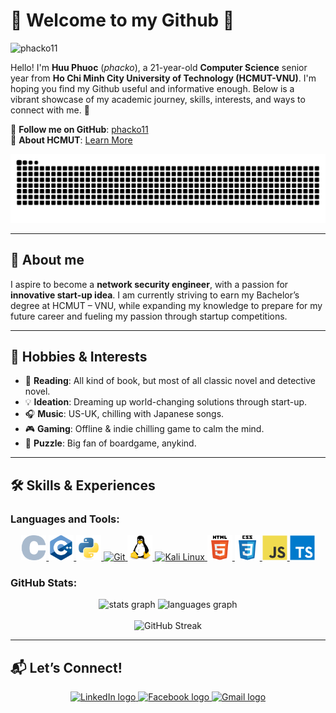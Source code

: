 # 🌟 Welcome to my Github 🌟

<p align="left"> <img src="https://komarev.com/ghpvc/?username=phacko11&label=Profile%20views&color=0e75b6&style=flat" alt="phacko11" /> </p>

Hello! I'm **Huu Phuoc** (_phacko_), a 21-year-old **Computer Science** senior year from **Ho Chi Minh City University of Technology (HCMUT-VNU)**. I'm hoping you find my Github useful and informative enough. Below is a vibrant showcase of my academic journey, skills, interests, and ways to connect with me. 🚀

🔗 **Follow me on GitHub**: [phacko11](https://github.com/phacko11?tab=followers)  
🔗 **About HCMUT**: [Learn More](https://hcmut.edu.vn/en)  

<img src="https://raw.githubusercontent.com/phacko11/phacko11/71dcc3fdc5dbb5e8d8306914938a7d8ff729f5b7/github-contribution-grid-snake-dark.svg" alt="Snake animation" />

---

## 🎯 About me

I aspire to become a **network security engineer**, with a passion for **innovative start-up idea**. I am currently striving to earn my Bachelor’s degree at HCMUT – VNU, while expanding my knowledge to prepare for my future career and fueling my passion through startup competitions.

---

## 🧩 Hobbies & Interests
 
- 📖 **Reading**: All kind of book, but most of all classic novel and detective novel.
- 💡 **Ideation**: Dreaming up world-changing solutions through start-up.  
- 🎧 **Music**: US-UK, chilling with Japanese songs.    
- 🎮 **Gaming**: Offline & indie chilling game to calm the mind.
- 🎲 **Puzzle**: Big fan of boardgame, anykind.

---

## 🛠️ Skills & Experiences

<h3 align="left">Languages and Tools:</h3>
<p align="center">
  <a href="https://www.cprogramming.com/" target="_blank" rel="noreferrer">
    <img src="https://raw.githubusercontent.com/devicons/devicon/master/icons/c/c-original.svg" alt="C" width="40" height="40"/>
  </a>
  <a href="https://www.w3schools.com/cpp/" target="_blank" rel="noreferrer">
    <img src="https://raw.githubusercontent.com/devicons/devicon/master/icons/cplusplus/cplusplus-original.svg" alt="C++" width="40" height="40"/>
  </a>
  <a href="https://www.python.org" target="_blank" rel="noreferrer">
    <img src="https://raw.githubusercontent.com/devicons/devicon/master/icons/python/python-original.svg" alt="Python" width="40" height="40"/>
  </a>
  <a href="https://git-scm.com/" target="_blank" rel="noreferrer">
    <img src="https://www.vectorlogo.zone/logos/git-scm/git-scm-icon.svg" alt="Git" width="40" height="40"/>
  </a>
  <a href="https://www.linux.org/" target="_blank" rel="noreferrer">
    <img src="https://raw.githubusercontent.com/devicons/devicon/master/icons/linux/linux-original.svg" alt="Linux" width="40" height="40"/>
  </a>
  <a href="https://www.kali.org/" target="_blank" rel="noreferrer">
    <img src="https://upload.wikimedia.org/wikipedia/commons/2/2b/Kali-dragon-icon.svg" alt="Kali Linux" width="40" height="40"/>
  </a>
  <a href="https://www.w3.org/html/" target="_blank" rel="noreferrer">
    <img src="https://raw.githubusercontent.com/devicons/devicon/master/icons/html5/html5-original-wordmark.svg" alt="HTML" width="40" height="40"/>
  </a>
  <a href="https://www.w3schools.com/css/" target="_blank" rel="noreferrer">
    <img src="https://raw.githubusercontent.com/devicons/devicon/master/icons/css3/css3-original-wordmark.svg" alt="CSS" width="40" height="40"/>
  </a>
  <a href="https://developer.mozilla.org/en-US/docs/Web/JavaScript" target="_blank" rel="noreferrer">
    <img src="https://raw.githubusercontent.com/devicons/devicon/master/icons/javascript/javascript-original.svg" alt="JavaScript" width="40" height="40"/>
  </a>
  <a href="https://www.typescriptlang.org/" target="_blank" rel="noreferrer">
    <img src="https://raw.githubusercontent.com/devicons/devicon/master/icons/typescript/typescript-original.svg" alt="TypeScript" width="40" height="40"/>
  </a>
</p>

<h3 align="left">GitHub Stats:</h3>
<div align="center">
  <div align="center">
    <img src="https://github-readme-stats.vercel.app/api?username=phacko11&show_icons=true&theme=dracula&hide_border=false" height="150" alt="stats graph" />
    <img src="https://github-readme-stats.vercel.app/api/top-langs?username=phacko11&layout=compact&theme=dracula&hide_border=false" height="150" alt="languages graph" />
  </div>
  <br />
  <img src="https://github-readme-streak-stats.herokuapp.com/?user=phacko11&theme=dracula&hide_border=false" alt="GitHub Streak" />
</div>


---

## 📬 Let’s Connect!

<div align="center">
  <a href="https://www.linkedin.com/in/phuocphannguyenhuu/" target="_blank">
    <img src="https://raw.githubusercontent.com/maurodesouza/profile-readme-generator/master/src/assets/icons/social/linkedin/default.svg" width="52" height="40" alt="LinkedIn logo" />
  </a>
  <a href="https://www.facebook.com/darklord.phacko/" target="_blank">
    <img src="https://raw.githubusercontent.com/maurodesouza/profile-readme-generator/master/src/assets/icons/social/facebook/default.svg" width="52" height="40" alt="Facebook logo" />
  </a>
  <a href="mailto:phuocphanhuu101@gmail.com" target="_blank">
    <img src="https://raw.githubusercontent.com/maurodesouza/profile-readme-generator/master/src/assets/icons/social/gmail/default.svg" width="52" height="40" alt="Gmail logo" />
  </a>
</div>

